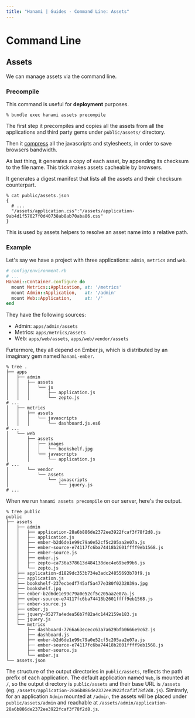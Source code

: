 ```yaml
---
title: "Hanami | Guides - Command Line: Assets"
---
```


# Command Line

## Assets

We can manage assets via the command line.

### Precompile

This command is useful for **deployment** purposes.

```shell
% bundle exec hanami assets precompile
```

The first step it precompiles and copies all the assets from all the applications and third party gems under `public/assets/` directory.

Then it [compress](/guides/assets/compressors) all the javascripts and stylesheets, in order to save browsers bandwidth.

As last thing, it generates a copy of each asset, by appending its checksum to the file name.
This trick makes assets cacheable by browsers.

It generates a digest manifest that lists all the assets and their checksum counterpart.

```shell
% cat public/assets.json
{
  # ...
  "/assets/application.css":"/assets/application-9ab4d1f57027f0d40738ab8ab70aba86.css"
}
```

This is used by assets helpers to resolve an asset name into a relative path.

### Example

Let's say we have a project with three applications: `admin`, `metrics` and `web`.

```ruby
# config/environment.rb
# ...
Hanami::Container.configure do
  mount Metrics::Application, at: '/metrics'
  mount Admin::Application,   at: '/admin'
  mount Web::Application,     at: '/'
end
```

They have the following sources:

  * Admin: `apps/admin/assets`
  * Metrics: `apps/metrics/assets`
  * Web: `apps/web/assets`, `apps/web/vendor/assets`

Furtermore, they all depend on Ember.js, which is distributed by an imaginary gem named `hanami-ember`.

```shell
% tree .
├── apps
│   ├── admin
│   │   ├── assets
│   │   │   └── js
│   │   │       ├── application.js
│   │   │       └── zepto.js
# ...
│   ├── metrics
│   │   ├── assets
│   │   │   └── javascripts
│   │   │       └── dashboard.js.es6
# ...
│   └── web
│       ├── assets
│       │   ├── images
│       │   │   └── bookshelf.jpg
│       │   └── javascripts
│       │       └── application.js
# ...
│       └── vendor
│           └── assets
│               └── javascripts
│                   └── jquery.js
# ...
```

When we run `hanami assets precompile` on our server, here's the output.

```shell
% tree public
public
├── assets
│   ├── admin
│   │   ├── application-28a6b886de2372ee3922fcaf3f78f2d8.js
│   │   ├── application.js
│   │   ├── ember-b2d6de1e99c79a0e52cf5c205aa2e07a.js
│   │   ├── ember-source-e74117fc6ba74418b2601ffff9eb1568.js
│   │   ├── ember-source.js
│   │   ├── ember.js
│   │   ├── zepto-ca736a378613d484138dec4e69be99b6.js
│   │   └── zepto.js
│   ├── application-d1829dc353b734e3adc24855693b70f9.js
│   ├── application.js
│   ├── bookshelf-237ecbedf745af5a477e380f0232039a.jpg
│   ├── bookshelf.jpg
│   ├── ember-b2d6de1e99c79a0e52cf5c205aa2e07a.js
│   ├── ember-source-e74117fc6ba74418b2601ffff9eb1568.js
│   ├── ember-source.js
│   ├── ember.js
│   ├── jquery-05277a4edea56b7f82a4c1442159e183.js
│   ├── jquery.js
│   └── metrics
│       ├── dashboard-7766a63ececc63a7a629bfb0666e9c62.js
│       ├── dashboard.js
│       ├── ember-b2d6de1e99c79a0e52cf5c205aa2e07a.js
│       ├── ember-source-e74117fc6ba74418b2601ffff9eb1568.js
│       ├── ember-source.js
│       └── ember.js
└── assets.json
```

<p class="convention">
  The structure of the output directories in <code>public/assets</code>, reflects the path prefix of each application. The default application named <code>Web</code>, is mounted at <code>/</code>, so the output directory is <code>public/assets</code> and their base URL is <code>/assets</code> (eg. <code>/assets/application-28a6b886de2372ee3922fcaf3f78f2d8.js</code>).
  Simirarly, for an application <code>Admin</code> mounted at <code>/admin</code>, the assets will be placed under <code>public/assets/admin</code> and reachable at <code>/assets/admin/application-28a6b886de2372ee3922fcaf3f78f2d8.js</code>.
</p>
